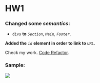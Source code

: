 # HW1

### Changed some _semantics_:
 - `divs` **to** _`Section`_, _`Main`_, _`Footer`_.

 **Added the** _`id`_ **element in order to link to** _`URL`_.
 
Check my work. [Code Refactor](https://duanem33.github.io/Code-Refactor/).

### Sample:

![](images/hw1.png)



